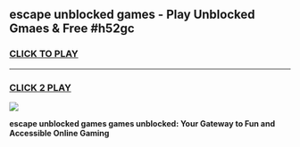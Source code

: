 
## escape unblocked games - Play Unblocked Gmaes & Free #h52gc
<h3>
<a href="https://news.freeplayer.one?title=escape_unblocked_games&ref=24F">CLICK TO PLAY</a></h3>
<hr>

<h3>
<a href="https://news.freeplayer.one?title=escape_unblocked_games&ref=24F">CLICK 2 PLAY</a>
  
</h3>

<a href="https://news.freeplayer.one?title=escape_unblocked_games&ref=24F/"><img src="https://clearcache.store/games.png"></a>


**escape unblocked games games unblocked: Your Gateway to Fun and Accessible Online Gaming**
